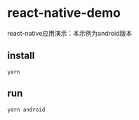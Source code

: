 # react-native-demo

react-native应用演示：本示例为android版本

## install
```shell script
yarn
```

## run
```shell script
yarn android
```
